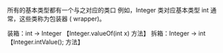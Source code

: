 所有的基本类型都有一个与之对应的类口 例如，Integer 类对应基本类型 int 通常，这些类称为包装器 ( wrapper)。

装箱：int → Integer 【Integer.valueOf(int x) 方法】
拆箱：Integer → int 【Integer.intValue(); 方法】

